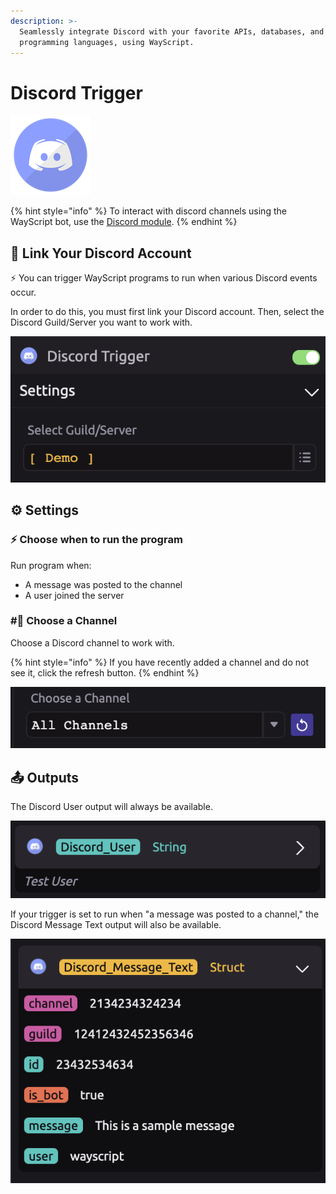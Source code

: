 ```yaml
---
description: >-
  Seamlessly integrate Discord with your favorite APIs, databases, and
  programming languages, using WayScript.
---
```


# Discord Trigger

![Run your script when Discord events occur.](../../.gitbook/assets/discord%20%281%29%20%282%29%20%282%29%20%282%29%20%282%29.png)

{% hint style="info" %}
To interact with discord channels using the WayScript bot, use the [Discord module](../modules/discord.md).
{% endhint %}

## 🔗 Link Your Discord Account

⚡ You can trigger WayScript programs to run when various Discord events occur.

In order to do this, you must first link your Discord account. Then, select the Discord Guild/Server you want to work with.

![](../../.gitbook/assets/discord_1.png)

## ⚙ Settings

### ⚡ Choose when to run the program

Run program when:

* A message was posted to the channel
* A user joined the server

### \#⃣ Choose a Channel

Choose a Discord channel to work with.

{% hint style="info" %}
If you have recently added a channel and do not see it, click the refresh button.
{% endhint %}

![](../../.gitbook/assets/discord_2.png)

## 📤 Outputs

The Discord User output will always be available.

![](../../.gitbook/assets/discord_3.png)

If your trigger is set to run when "a message was posted to a channel," the Discord Message Text output will also be available.

![](../../.gitbook/assets/discord_4.png)

